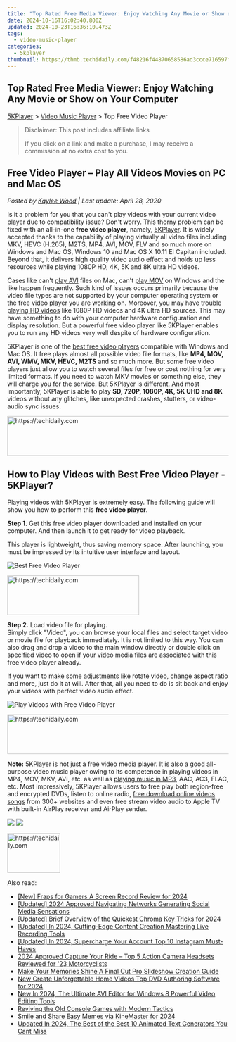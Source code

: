 ```yaml
---
title: "Top Rated Free Media Viewer: Enjoy Watching Any Movie or Show on Your Computer"
date: 2024-10-16T16:02:40.800Z
updated: 2024-10-23T16:36:10.473Z
tags:
  - video-music-player
categories:
  - 5kplayer
thumbnail: https://thmb.techidaily.com/f48216f44870658586ad3ccce716597fb01e77f0820fb3295ce715c935d7c91e.jpg
---
```


## Top Rated Free Media Viewer: Enjoy Watching Any Movie or Show on Your Computer

[5KPlayer](https://tools.techidaily.com/5kplayer/products/) \> [Video Music Player](https://tools.techidaily.com/5kplayer/video-music-player/) \> Top Free Video Player

>  Disclaimer: This post includes affiliate links
>
>  If you click on a link and make a purchase, I may receive a commission at no extra cost to you.
>

## Free Video Player – Play All Videos Movies on PC and Mac OS

 _Posted by [Kaylee Wood](https://www.quora.com/profile/Amanda-Hu-21) | Last update: April 28, 2020_ 

Is it a problem for you that you can't play videos with your current video player due to compatibility issue? Don't worry. This thorny problem can be fixed with an all-in-one **free video player**, namely, [5KPlayer](https://tools.techidaily.com/5kplayer/products/). It is widely accepted thanks to the capability of playing virtually all video files including MKV, HEVC (H.265), M2TS, MP4, AVI, MOV, FLV and so much more on Windows and Mac OS, Windows 10 and Mac OS X 10.11 El Capitan included. Beyond that, it delivers high quality video audio effect and holds up less resources while playing 1080P HD, 4K, 5K and 8K ultra HD videos.

Cases like can't [play AVI](https://tools.techidaily.com/5kplayer/video-music-player/) files on Mac, can't [play MOV](https://tools.techidaily.com/5kplayer/video-music-player/) on Windows and the like happen frequently. Such kind of issues occurs primarily because the video file types are not supported by your computer operating system or the free video player you are working on. Moreover, you may have trouble [playing HD videos](https://tools.techidaily.com/5kplayer/video-music-player/) like 1080P HD videos and 4K ultra HD sources. This may have something to do with your computer hardware configuration and display resolution. But a powerful free video player like 5KPlayer enables you to run any HD videos very well despite of hardware configuration.

5KPlayer is one of the [best free video players](https://tools.techidaily.com/5kplayer/video-music-player/) compatible with Windows and Mac OS. It free plays almost all possible video file formats, like **MP4, MOV, AVI, WMV, MKV, HEVC, M2TS** and so much more. But some free video players just allow you to watch several files for free or cost nothing for very limited formats. If you need to watch MKV movies or something else, they will charge you for the service. But 5KPlayer is different. And most importantly, 5KPlayer is able to play **SD, 720P, 1080P, 4K, 5K UHD and 8K** videos without any glitches, like unexpected crashes, stutters, or video-audio sync issues. 

<!-- affiliate ads begin -->
<a href="https://aligracehair.sjv.io/c/5597632/1934292/19272" target="_top" id="1934292">
  <img src="//a.impactradius-go.com/display-ad/19272-1934292" border="0" alt="https://techidaily.com" width="728" height="90"/>
</a>
<img height="0" width="0" src="https://aligracehair.sjv.io/i/5597632/1934292/19272" style="position:absolute;visibility:hidden;" border="0" />
<!-- affiliate ads end -->

## How to Play Videos with Best Free Video Player - 5KPlayer?

Playing videos with 5KPlayer is extremely easy. The following guide will show you how to perform this **free video player**.

**Step 1.** Get this free video player downloaded and installed on your computer. And then launch it to get ready for video playback.

This player is lightweight, thus saving memory space. After launching, you must be impressed by its intuitive user interface and layout.

![Best Free Video Player](https://www.5kplayer.com/video-music-player/img/youtube-0119-01.png) 

<!-- affiliate ads begin -->
<a href="https://aligracehair.sjv.io/c/5597632/1948891/19272" target="_top" id="1948891">
  <img src="//a.impactradius-go.com/display-ad/19272-1948891" border="0" alt="https://techidaily.com" width="300" height="90"/>
</a>
<img height="0" width="0" src="https://aligracehair.sjv.io/i/5597632/1948891/19272" style="position:absolute;visibility:hidden;" border="0" />
<!-- affiliate ads end -->

**Step 2.** Load video file for playing.  
 Simply click "Video", you can browse your local files and select target video or movie file for playback immediately. It is not limited to this way. You can also drag and drop a video to the main window directly or double click on specified video to open if your video media files are associated with this free video player already.

If you want to make some adjustments like rotate video, change aspect ratio and more, just do it at will. After that, all you need to do is sit back and enjoy your videos with perfect video audio effect. 

![Play Videos with Free Video Player](https://www.5kplayer.com/video-music-player/img/5kplayer-play-video-free.jpg) 

<!-- affiliate ads begin -->
<a href="https://unicoeye.pxf.io/c/5597632/2134498/18498" target="_top" id="2134498">
  <img src="//a.impactradius-go.com/display-ad/18498-2134498" border="0" alt="https://techidaily.com" width="720" height="90"/>
</a>
<img height="0" width="0" src="https://unicoeye.pxf.io/i/5597632/2134498/18498" style="position:absolute;visibility:hidden;" border="0" />
<!-- affiliate ads end -->

**Note:** 5KPlayer is not just a free video media player. It is also a good all-purpose video music player owing to its competence in playing videos in MP4, MOV, MKV, AVI, etc. as well as [playing music in MP3](https://tools.techidaily.com/5kplayer/video-music-player/), AAC, AC3, FLAC, etc. Most impressively, 5KPlayer allows users to free play both region-free and encrypted DVDs, listen to online radio, [free download online videos songs](https://tools.techidaily.com/5kplayer/youtube-download/) from 300+ websites and even free stream video audio to Apple TV with built-in AirPlay receiver and AirPlay sender.

[![](https://www.5kplayer.com/video-music-player/../button/freedownbackwin.png)](https://tools.techidaily.com/5kplayer/products/) [![](https://www.5kplayer.com/video-music-player/../button/freedownbackmac.png)](https://tools.techidaily.com/5kplayer/products/)

<!-- affiliate ads begin -->
<a href="https://aligracehair.sjv.io/c/5597632/2135362/19272" target="_top" id="2135362">
  <img src="//a.impactradius-go.com/display-ad/19272-2135362" border="0" alt="https://techidaily.com" width="120" height="90"/>
</a>
<img height="0" width="0" src="https://aligracehair.sjv.io/i/5597632/2135362/19272" style="position:absolute;visibility:hidden;" border="0" />
<!-- affiliate ads end -->

<ins class="adsbygoogle"
     style="display:block"
     data-ad-format="autorelaxed"
     data-ad-client="ca-pub-7571918770474297"
     data-ad-slot="1223367746"></ins>

<ins class="adsbygoogle"
     style="display:block"
     data-ad-client="ca-pub-7571918770474297"
     data-ad-slot="8358498916"
     data-ad-format="auto"
     data-full-width-responsive="true"></ins>

<span class="atpl-alsoreadstyle">Also read:</span>
<div><ul>
<li><a href="https://screen-sharing-recording.techidaily.com/new-fraps-for-gamers-a-screen-record-review-for-2024/"><u>[New] Fraps for Gamers A Screen Record Review for 2024</u></a></li>
<li><a href="https://facebook-clips.techidaily.com/updated-2024-approved-navigating-networks-generating-social-media-sensations/"><u>[Updated] 2024 Approved Navigating Networks Generating Social Media Sensations</u></a></li>
<li><a href="https://youtube-docs.techidaily.com/ed-brief-overview-of-the-quickest-chroma-key-tricks-for-2024/"><u>[Updated] Brief Overview of the Quickest Chroma Key Tricks for 2024</u></a></li>
<li><a href="https://vimeo-videos.techidaily.com/updated-in-2024-cutting-edge-content-creation-mastering-live-recording-tools/"><u>[Updated] In 2024, Cutting-Edge Content Creation Mastering Live Recording Tools</u></a></li>
<li><a href="https://instagram-video-files.techidaily.com/updated-in-2024-supercharge-your-account-top-10-instagram-must-haves/"><u>[Updated] In 2024, Supercharge Your Account Top 10 Instagram Must-Haves</u></a></li>
<li><a href="https://extra-tips.techidaily.com/2024-approved-capture-your-ride-top-5-action-camera-headsets-reviewed-for-23-motorcyclists/"><u>2024 Approved Capture Your Ride – Top 5 Action Camera Headsets Reviewed for '23 Motorcyclists</u></a></li>
<li><a href="https://video-ai-editor.techidaily.com/make-your-memories-shine-a-final-cut-pro-slideshow-creation-guide/"><u>Make Your Memories Shine A Final Cut Pro Slideshow Creation Guide</u></a></li>
<li><a href="https://video-ai-editor.techidaily.com/new-create-unforgettable-home-videos-top-dvd-authoring-software-for-2024/"><u>New Create Unforgettable Home Videos Top DVD Authoring Software for 2024</u></a></li>
<li><a href="https://video-ai-editor.techidaily.com/new-in-2024-the-ultimate-avi-editor-for-windows-8-powerful-video-editing-tools/"><u>New In 2024, The Ultimate AVI Editor for Windows 8 Powerful Video Editing Tools</u></a></li>
<li><a href="https://tech-savvy.techidaily.com/reviving-the-old-console-games-with-modern-tactics/"><u>Reviving the Old Console Games with Modern Tactics</u></a></li>
<li><a href="https://fox-links.techidaily.com/smile-and-share-easy-memes-via-kinemaster-for-2024/"><u>Smile and Share Easy Memes via KineMaster for 2024</u></a></li>
<li><a href="https://video-ai-editor.techidaily.com/updated-in-2024-the-best-of-the-best-10-animated-text-generators-you-cant-miss/"><u>Updated In 2024, The Best of the Best 10 Animated Text Generators You Cant Miss</u></a></li>
</ul></div>

